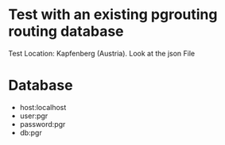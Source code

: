 # Test with an existing pgrouting routing database
Test Location: Kapfenberg (Austria). Look at the json File
# Database
* host:localhost 
* user:pgr 
* password:pgr 
* db:pgr
